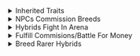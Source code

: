 <details>
    <summary>
        Inherited Traits
    </summary>

> 1 Trait/Slot
>> Traits Conflict
>>> Cointoss
>>>> Rarer Traits Less Likely
>>
>> Slots
>>> Skin\
>>> Tail\
>>> Head\
>>> Legs\
>>> Feet\
>>> Eye
>>>> Amount\
>>>> Type
>>>
>>> Weapon\
>>> Element
>>>> Earth\
>>>> Fire\
>>>> Water\
>>>> Air\
>>>> Lightning\
>>>> Light\
>>>> Dark\
>>>> Toxic
>>>
>>> Emitter
>>>> Breath\
>>>> Tail\
>>>> Teeth\
>>>> Claws
>
> Traits Define Stats
</details>
<details>
    <summary>
        NPCs Commission Breeds
    </summary>

- Better Hybrids
    - More Money
</details>
<details>
    <summary>
        Hybrids Fight In Arena
    </summary>

- Win Fights To Go Up In Rank
    - Ranks
        - Roman Numerals
    - Higher Rank
        - More Rewards
            - Money
            - Eggs
            - Boosts
            - Discounts
            - Etc.
</details>
<details>
    <summary>
        Fulfill Commisions/Battle For Money
    </summary>

- Buy Eggs With Money
    - Hatch Eggs Into New Animals To Breed
</details>
<details>
    <summary>
        Breed Rarer Hybrids
    </summary>

- Higher Player Tier
    - Tiers
        - I
        - II
        - III
        - IV
        - V
        - VI
    - Rarer Eggs In Shop
        - Rarities
            - Common
            - Uncommon
            - Rare
            - Legendary
            - Mythical
            - Deific
</details>